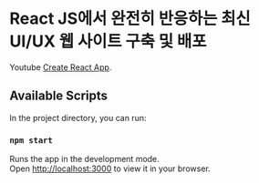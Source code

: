 # React JS에서 완전히 반응하는 최신 UI/UX 웹 사이트 구축 및 배포

Youtube [Create React App](https://www.youtube.com/watch?v=LMagNcngvcU).

## Available Scripts

In the project directory, you can run:

### `npm start`

Runs the app in the development mode.\
Open [http://localhost:3000](http://localhost:3000) to view it in your browser.

